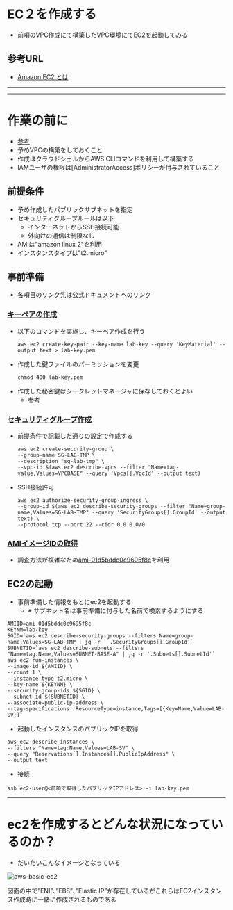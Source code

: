 # EC２を作成する

- 前項の[VPC作成](https://github.com/YoichiSoma/sites/blob/main/docs/aws/basic/b1-1.md)にて構築したVPC環境にてEC2を起動してみる

## 参考URL
- [Amazon EC2 とは](https://docs.aws.amazon.com/ja_jp/AWSEC2/latest/UserGuide/concepts.html)
---

---

# 作業の前に
- [参考](https://docs.aws.amazon.com/ja_jp/cli/latest/userguide/cli-services-ec2.html)
- 予めVPCの構築をしておくこと
- 作成はクラウドシェルからAWS CLIコマンドを利用して構築する
- IAMユーザの権限は[AdministratorAccess]ポリシーが付与されていること

## 前提条件
- 予め作成したパブリックサブネットを指定
- セキュリティグループルールは以下
  - インターネットからSSH接続可能
  - 外向けの通信は制限なし
- AMIは"amazon linux 2"を利用
- インスタンスタイプは"t2.micro"

## 事前準備
- 各項目のリンク先は公式ドキュメントへのリンク
### [キーペアの作成](https://docs.aws.amazon.com/ja_jp/cli/latest/userguide/cli-services-ec2-keypairs.html)
- 以下のコマンドを実施し、キーペア作成を行う
  ```
  aws ec2 create-key-pair --key-name lab-key --query 'KeyMaterial' --output text > lab-key.pem
  ```
- 作成した鍵ファイルのパーミッションを変更
  ```
  chmod 400 lab-key.pem
  ```
- 作成した秘密鍵はシークレットマネージャに保存しておくとよい
  - [参考](https://github.com/YoichiSoma/sites/blob/main/docs/aws/EC2%E3%82%AD%E3%83%BC%E3%83%9A%E3%82%A2%E7%A7%98%E5%AF%86%E9%8D%B5%E3%81%AE%E7%AE%A1%E7%90%86.md)

### [セキュリティグループ作成](https://docs.aws.amazon.com/ja_jp/cli/latest/userguide/cli-services-ec2-sg.html)
- 前提条件で記載した通りの設定で作成する
   ```
   aws ec2 create-security-group \
   --group-name SG-LAB-TMP \
   --description "sg-lab-tmp" \
   --vpc-id $(aws ec2 describe-vpcs --filter "Name=tag-value,Values=VPCBASE" --query 'Vpcs[].VpcId' --output text)
   ```
- SSH接続許可
  ```
  aws ec2 authorize-security-group-ingress \
  --group-id $(aws ec2 describe-security-groups --filter "Name=group-name,Values=SG-LAB-TMP" --query 'SecurityGroups[].GroupId' --output text) \
  --protocol tcp --port 22 --cidr 0.0.0.0/0
  ```

### [AMIイメージIDの取得](https://docs.aws.amazon.com/ja_jp/AWSEC2/latest/UserGuide/finding-an-ami.html)
- 調査方法が複雑なため[ami-01d5bddc0c9695f8c](https://blog.serverworks.co.jp/2023/03/16/172432)を利用

## EC2の起動
- 事前準備した情報をもとにec2を起動する
  - ※ サブネット名は事前準備に付与した名前で検索するようにする
```
AMIID=ami-01d5bddc0c9695f8c
KEYNM=lab-key
SGID=`aws ec2 describe-security-groups --filters Name=group-name,Values=SG-LAB-TMP | jq -r ' .SecurityGroups[].GroupId'`
SUBNETID=`aws ec2 describe-subnets --filters "Name=tag:Name,Values=SUBNET-BASE-A" | jq -r '.Subnets[].SubnetId'`
aws ec2 run-instances \
--image-id ${AMIID} \
--count 1 \
--instance-type t2.micro \
--key-name ${KEYNM} \
--security-group-ids ${SGID} \
--subnet-id ${SUBNETID} \
--associate-public-ip-address \
--tag-specifications 'ResourceType=instance,Tags=[{Key=Name,Value=LAB-SV}]'
```
- 起動したインスタンスのパブリックIPを取得
```
aws ec2 describe-instances \
--filters "Name=tag:Name,Values=LAB-SV" \
--query "Reservations[].Instances[].PublicIpAddress" \
--output text
```
- 接続
```
ssh ec2-user@<前項で取得したパブリックIPアドレス> -i lab-key.pem
```

---
# ec2を作成するとどんな状況になっているのか？
- だいたいこんなイメージとなっている

![aws-basic-ec2](https://user-images.githubusercontent.com/125415634/231976563-ff3a55fc-c5ba-4b99-b334-b6af9f641baa.png)

図面の中で”ENI”、”EBS”、”Elastic IP”が存在しているがこれらはEC2インスタンス作成時に一緒に作成されるものである
